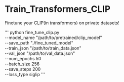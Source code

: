 # Train_Transformers_CLIP
Finetune your CLIP(in transformers) on private datasets!


'''
python fine_tune_clip.py \
  --model_name "/path/to/pretrained/clip_model" \
  --save_path "./fine_tuned_model" \
  --train_json "/path/to/train_data.json" \
  --val_json "/path/to/val_data.json" \
  --num_epochs 50 \
  --batch_size 256 \
  --save_steps 200 \
  --loss_type siglip
'''
